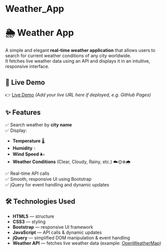 # Weather_App
# 🌦️ Weather App

A simple and elegant **real-time weather application** that allows users to search for current weather conditions of any city worldwide.  
It fetches live weather data using an API and displays it in an intuitive, responsive interface.

## 🚀 Live Demo

👉 [Live Demo](#) *(Add your live URL here if deployed, e.g. GitHub Pages)*

## ✨ Features

✅ Search weather by **city name**  
✅ Display:
- **Temperature** 🌡️  
- **Humidity** 💧  
- **Wind Speed** 🌬️  
- **Weather Conditions** (Clear, Cloudy, Rainy, etc.) ☁️🌞❄️🌧️  

✅ Real-time API calls  
✅ Smooth, responsive UI using Bootstrap  
✅ jQuery for event handling and dynamic updates  

## 🛠️ Technologies Used

- **HTML5** — structure  
- **CSS3** — styling  
- **Bootstrap** — responsive UI framework  
- **JavaScript** — API calls & dynamic updates  
- **jQuery** — simplified DOM manipulation & event handling  
- **Weather API** — fetches live weather data (example: [OpenWeatherMap](https://openweathermap.org/api))
